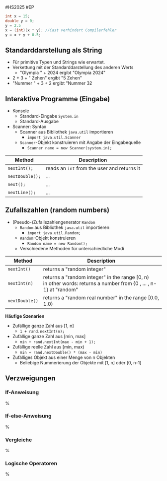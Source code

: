 #HS2025 #EP 

```java
int x = 15;
double y = 0;
y = 2.5
x = (int)(x * y); //Cast verhindert Compilerfehler
y = x + y + 0.5;
```

## Standarddarstellung als String

- Für primitive Typen und Strings wie erwartet. 
- Verkettung mit der Standarddarstellung des anderen Werts
	- "Olympia " + 2024 ergibt "Olympia 2024"
- 2 + 3 + " Zehen" ergibt "5 Zehen"
- "Nummer " + 3 + 2 ergibt "Nummer 32

## Interaktive Programme (Eingabe)

- Konsole
	- Standard-Eingabe `System.in`
	- Standard-Ausgabe
- Scanner: Syntax
	- Scanner aus Bibliothek `java.util` importieren
		- `import java.util.Scanner`
	- `Scanner`-Objekt konstruieren mit Angabe der Eingabequelle
		- `Scanner name = new Scanner(system.in);`

| Method          | Description                                 |
| --------------- | ------------------------------------------- |
| `nextInt();`    | reads an `int` from the user and returns it |
| `nextDouble();` | ...                                         |
| `next();`       | ...                                         |
| `nextLine();`   | ...                                         |

## Zufallszahlen (random numbers)

- (Pseudo-)Zufallszahlengenerator `Random`
	- `Random` aus Bibliothek `java.util` importieren
		- `import java.util.Random;`
	- `Random`-Objekt konstruieren
		- `Random name = new Random();`
	- Verschiedene Methoden für unterschiedliche Modi

| Method         | Description                                                                                                          |
| -------------- | -------------------------------------------------------------------------------------------------------------------- |
| `nextInt()`    | returns a "random integer"                                                                                           |
| `nextInt(n)`   | returns a "random integer" in the range \[0, n)<br>in other words: returns a number from {0 , ... , n-1} at "random" |
| `nextDouble()` | returns a "random real number" in the range \[0.0, 1.0)                                                              |

**Häufige Szenarien**
- Zufällige ganze Zahl aus \[1, n]
	- `1 + rand.nextInt(n);`
- Zufällige ganze Zahl aus \[min, max]
	- `min + rand.nextInt(max - min + 1);`
- Zufällige reelle Zahl aus \[min, max)
	- `min + rand.nextDouble() * (max - min)`
- Zufälliges Objekt aus einer Menge von n Objekten
	- Beliebige Nummerierung der Objekte mit \[1, n] oder \[0, n-1]
## Verzweigungen

### If-Anweisung
%

### If-else-Anweisung
%

### Vergleiche
%

### Logische Operatoren
%


